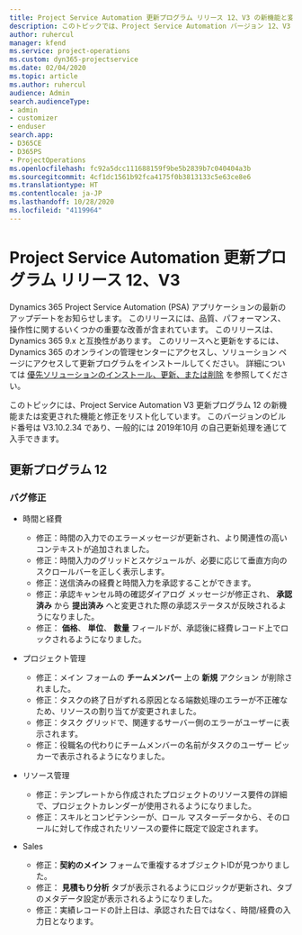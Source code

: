 ```yaml
---
title: Project Service Automation 更新プログラム リリース 12、V3 の新機能と変更点
description: このトピックでは、Project Service Automation バージョン 12、V3 の新機能と変更点について説明します。
author: ruhercul
manager: kfend
ms.service: project-operations
ms.custom: dyn365-projectservice
ms.date: 02/04/2020
ms.topic: article
ms.author: ruhercul
audience: Admin
search.audienceType:
- admin
- customizer
- enduser
search.app:
- D365CE
- D365PS
- ProjectOperations
ms.openlocfilehash: fc92a5dcc111688159f9be5b2839b7c040404a3b
ms.sourcegitcommit: 4cf1dc1561b92fca4175f0b3813133c5e63ce8e6
ms.translationtype: HT
ms.contentlocale: ja-JP
ms.lasthandoff: 10/28/2020
ms.locfileid: "4119964"
---
```

# <a name="project-service-automation-update-release-12-v3"></a>Project Service Automation 更新プログラム リリース 12、V3
Dynamics 365 Project Service Automation (PSA) アプリケーションの最新のアップデートをお知らせします。 このリリースには、品質、パフォーマンス、操作性に関するいくつかの重要な改善が含まれています。 このリリースは、Dynamics 365 9.x と互換性があります。 このリリースへと更新をするには、Dynamics 365 のオンラインの管理センターにアクセスし、ソリューション ページにアクセスして更新プログラムをインストールしてください。 詳細については [優先ソリューションのインストール、更新、または削除](https://docs.microsoft.com/power-platform/admin/install-remove-preferred-solution) を参照してください。

このトピックには、Project Service Automation V3 更新プログラム 12 の新機能または変更された機能と修正をリスト化しています。 このバージョンのビルド番号は V3.10.2.34 であり、一般的には 2019年10月 の自己更新処理を通じて入手できます。

## <a name="update-release-12"></a>更新プログラム 12

### <a name="bug-fixes"></a>バグ修正

- 時間と経費

    - 修正：時間の入力でのエラーメッセージが更新され、より関連性の高いコンテキストが追加されました。
    - 修正：時間入力のグリッドとスケジュールが、必要に応じて垂直方向のスクロールバーを正しく表示します。
    - 修正：送信済みの経費と時間入力を承認することができます。
    - 修正：承認キャンセル時の確認ダイアログ メッセージが修正され、 **承認済み** から **提出済み** へと変更された際の承認ステータスが反映されるようになりました。
    - 修正： **価格**、 **単位**、 **数量** フィールドが、承認後に経費レコード上でロックされるようになりました。

- プロジェクト管理

    - 修正：メイン フォームの **チームメンバー** 上の **新規** アクション が削除されました。
    - 修正：タスクの終了日がずれる原因となる端数処理のエラーが不正確なため、リソースの割り当てが変更されました。
    - 修正：タスク グリッドで、関連するサーバー側のエラーがユーザーに表示されます。
    - 修正：役職名の代わりにチームメンバーの名前がタスクのユーザー ピッカーで表示されるようになりました。

- リソース管理

    - 修正：テンプレートから作成されたプロジェクトのリソース要件の詳細で、プロジェクトカレンダーが使用されるようになりました。
    - 修正：スキルとコンピテンシーが、ロール マスターデータから、そのロールに対して作成されたリソースの要件に既定で設定されます。

- Sales

    - 修正：**契約のメイン** フォームで重複するオブジェクトIDが見つかりました。
    - 修正： **見積もり分析** タブが表示されるようにロジックが更新され、タブのメタデータ設定が表示されるようになりました。
    - 修正：実績レコードの計上日は、承認された日ではなく、時間/経費の入力日となります。
